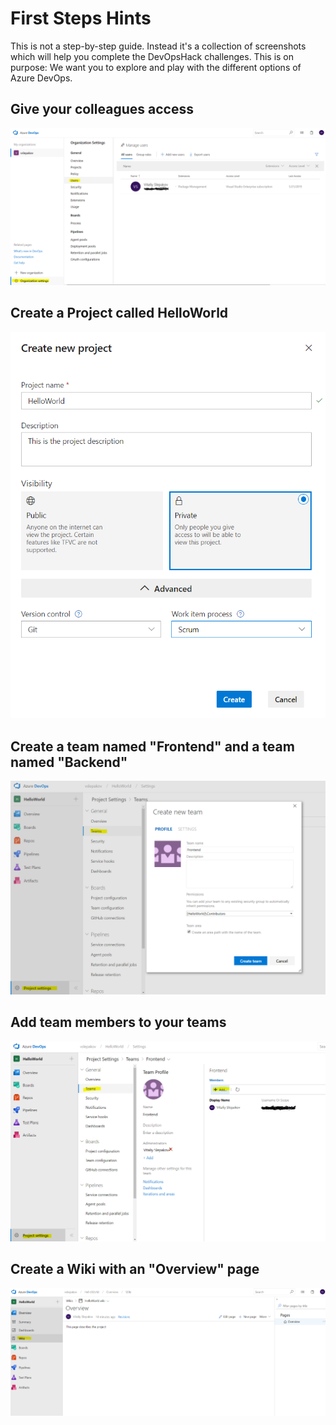 #  First Steps Hints
This is not a step-by-step guide. Instead it's a collection of screenshots which will help you complete the DevOpsHack challenges.
This is on purpose: We want you to explore and play with the different options of Azure DevOps.

## Give your colleagues access ##
![Give your colleagues access](/FirstSteps/images/add_users.PNG)

## Create a Project called HelloWorld ##
![Create a Project called HelloWorld](/FirstSteps/images/create_new_project.PNG)

## Create a team named "Frontend" and a team named "Backend" ##
![Create a team named "Team Blue"](/FirstSteps/images/create_teams.PNG)

## Add team members to your teams ##
![Add team members to your teams](/FirstSteps/images/add_team_members.PNG)

## Create a Wiki with an "Overview" page ##
![Create a Wiki with an "Overview" page](/FirstSteps/images/create_wiki.PNG)